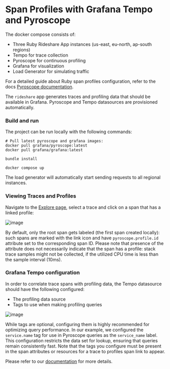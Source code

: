 # Span Profiles with Grafana Tempo and Pyroscope

The docker compose consists of:
- Three Ruby Rideshare App instances (us-east, eu-north, ap-south regions)
- Tempo for trace collection
- Pyroscope for continuous profiling
- Grafana for visualization
- Load Generator for simulating traffic

For a detailed guide about Ruby span profiles configuration, refer to the docs [Pyroscope documentation](https://grafana.com/docs/pyroscope/latest/configure-client/trace-span-profiles/ruby-span-profiles/).

The `rideshare` app generates traces and profiling data that should be available in Grafana.
Pyroscope and Tempo datasources are provisioned automatically.

### Build and run

The project can be run locally with the following commands:

```shell
# Pull latest pyroscope and grafana images:
docker pull grafana/pyroscope:latest
docker pull grafana/grafana:latest

bundle install

docker compose up
```
The load generator will automatically start sending requests to all regional instances.

### Viewing Traces and Profiles

Navigate to the [Explore page](http://localhost:3000/explore?schemaVersion=1&panes=%7B%22yM9%22:%7B%22datasource%22:%22tempo%22,%22queries%22:%5B%7B%22refId%22:%22A%22,%22datasource%22:%7B%22type%22:%22tempo%22,%22uid%22:%22tempo%22%7D,%22queryType%22:%22traceqlSearch%22,%22limit%22:20,%22tableType%22:%22traces%22,%22filters%22:%5B%7B%22id%22:%22e73a615e%22,%22operator%22:%22%3D%22,%22scope%22:%22span%22%7D,%7B%22id%22:%22service-name%22,%22tag%22:%22service.name%22,%22operator%22:%22%3D%22,%22scope%22:%22resource%22,%22value%22:%5B%22rideshare.ruby.push.app%22%5D,%22valueType%22:%22string%22%7D%5D%7D%5D,%22range%22:%7B%22from%22:%22now-6h%22,%22to%22:%22now%22%7D%7D%7D&orgId=1), select a trace and click on a span that has a linked profile:

![image](https://github.com/grafana/otel-profiling-go/assets/12090599/31e33cd1-818b-4116-b952-c9ec7b1fb593)

By default, only the root span gets labeled (the first span created locally): such spans are marked with the link icon
and have `pyroscope.profile.id` attribute set to the corresponding span ID.
Please note that presence of the attribute does not necessarily
indicate that the span has a profile: stack trace samples might not be collected, if the utilized CPU time is
less than the sample interval (10ms).

### Grafana Tempo configuration

In order to correlate trace spans with profiling data, the Tempo datasource should have the following configured:
- The profiling data source
- Tags to use when making profiling queries

![image](https://github.com/grafana/pyroscope/assets/12090599/380ac574-a298-440d-acfb-7bc0935a3a7c)

While tags are optional, configuring them is highly recommended for optimizing query performance.
In our example, we configured the `service.name` tag for use in Pyroscope queries as the `service_name` label.
This configuration restricts the data set for lookup, ensuring that queries remain
consistently fast. Note that the tags you configure must be present in the span attributes or resources
for a trace to profiles span link to appear.

Please refer to our [documentation](https://grafana.com/docs/grafana/next/datasources/tempo/configure-tempo-data-source/#trace-to-profiles) for more details.

